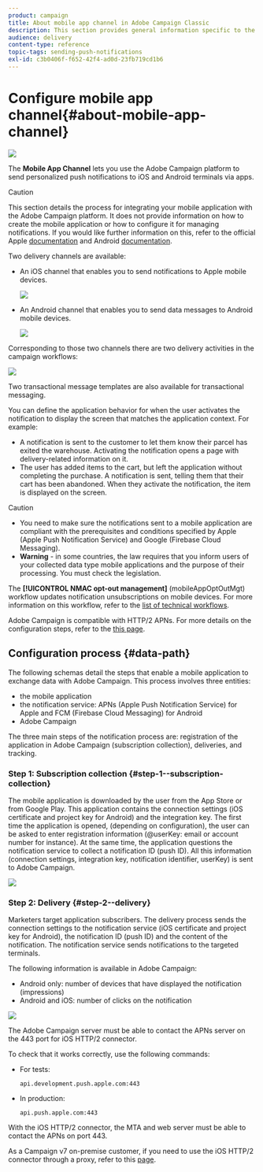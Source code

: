 ```yaml
---
product: campaign
title: About mobile app channel in Adobe Campaign Classic
description: This section provides general information specific to the mobile app channel in Adobe Campaign Classic.
audience: delivery
content-type: reference
topic-tags: sending-push-notifications
exl-id: c3b0406f-f652-42f4-ad0d-23fb719cd1b6
---
```

# Configure mobile app channel{#about-mobile-app-channel}

![](../../assets/common.svg)

The **Mobile App Channel** lets you use the Adobe Campaign platform to send personalized push notifications to iOS and Android terminals via apps. 

>[!CAUTION]
>
>This section details the process for integrating your mobile application with the Adobe Campaign platform. It does not provide information on how to create the mobile application or how to configure it for managing notifications. If you would like further information on this, refer to the official Apple [documentation](https://developer.apple.com/) and Android [documentation](https://developer.android.com/index.html).

Two delivery channels are available:

* An iOS channel that enables you to send notifications to Apple mobile devices.

  ![](../assets/nmac_intro_2.png)

* An Android channel that enables you to send data messages to Android mobile devices.

  ![](../assets/nmac_intro_1.png)

Corresponding to those two channels there are two delivery activities in the campaign workflows:

![](../assets/nmac_intro_3.png)

Two transactional message templates are also available for transactional messaging.

You can define the application behavior for when the user activates the notification to display the screen that matches the application context. For example:

* A notification is sent to the customer to let them know their parcel has exited the warehouse. Activating the notification opens a page with delivery-related information on it.
* The user has added items to the cart, but left the application without completing the purchase. A notification is sent, telling them that their cart has been abandoned. When they activate the notification, the item is displayed on the screen.

>[!CAUTION]
>
>* You need to make sure the notifications sent to a mobile application are compliant with the prerequisites and conditions specified by Apple (Apple Push Notification Service) and Google (Firebase Cloud Messaging).
>* **Warning** - in some countries, the law requires that you inform users of your collected data type mobile applications and the purpose of their processing. You must check the legislation.

The **[!UICONTROL NMAC opt-out management]** (mobileAppOptOutMgt) workflow updates notification unsubscriptions on mobile devices. For more information on this workflow, refer to the [list of technical workflows](../../../workflow/using/about-technical-workflows.md).

Adobe Campaign is compatible with HTTP/2 APNs. For more details on the configuration steps, refer to the [this page](configuring-the-mobile-application.md).

## Configuration process {#data-path}

The following schemas detail the steps that enable a mobile application to exchange data with Adobe Campaign. This process involves three entities:

* the mobile application
* the notification service: APNs (Apple Push Notification Service) for Apple and FCM (Firebase Cloud Messaging) for Android
* Adobe Campaign

The three main steps of the notification process are: registration of the application in Adobe Campaign (subscription collection), deliveries, and tracking.

### Step 1: Subscription collection {#step-1--subscription-collection}

The mobile application is downloaded by the user from the App Store or from Google Play. This application contains the connection settings (iOS certificate and project key for Android) and the integration key. The first time the application is opened, (depending on configuration), the user can be asked to enter registration information (@userKey: email or account number for instance). At the same time, the application questions the notification service to collect a notification ID (push ID). All this information (connection settings, integration key, notification identifier, userKey) is sent to Adobe Campaign.

![](../assets/nmac_register_view.png)

### Step 2: Delivery {#step-2--delivery}

Marketers target application subscribers. The delivery process sends the connection settings to the notification service (iOS certificate and project key for Android), the notification ID (push ID) and the content of the notification. The notification service sends notifications to the targeted terminals.

The following information is available in Adobe Campaign:

* Android only: number of devices that have displayed the notification (impressions)
* Android and iOS: number of clicks on the notification

![](../assets/nmac_delivery_view.png)

The Adobe Campaign server must be able to contact the APNs server on the 443 port for iOS HTTP/2 connector.

To check that it works correctly, use the following commands:

* For tests:

  ```
  api.development.push.apple.com:443
  ```

* In production:

  ```
  api.push.apple.com:443
  ```

With the iOS HTTP/2 connector, the MTA and web server must be able to contact the APNs on port 443.

As a Campaign v7 on-premise customer, if you need to use the iOS HTTP/2 connector through a proxy, refer to this [page](../../../../v7/installation/using/file-res-management.md#proxy-connection-configuration).

